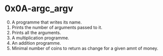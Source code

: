 # 0x0A-argc_argv
0. A programme that writes its name.
1. Prints the number of arguments passed to it.
2. Prints all the arguments. 
3. A multiplication programme.
4. An addition programme.
5. Minimal number of coins to return as change for a given amnt of money.
